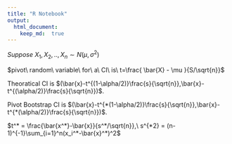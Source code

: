```yaml
---
title: "R Notebook"
output: 
  html_document:
    keep_md:  true
---
```


$Suppose\ X_1,X_2,..,X_n \sim N(\mu, \sigma^2)$

$pivot\ random\ variable\ for\ a\ CI\ is\  t=\frac{ \bar{X} - \mu }{S/\sqrt{n}}$


Theoratical CI is $(\bar{x}-t^{(1-\alpha/2)}\frac{s}{\sqrt{n}},\bar{x}-t^{(\alpha/2)}\frac{s}{\sqrt{n}})$.

Pivot Bootstrap CI is $(\bar{x}-t^{*(1-\alpha/2)}\frac{s}{\sqrt{n}},\bar{x}-t^{*(\alpha/2)}\frac{s}{\sqrt{n}})$.

$t^* = \frac{\bar{x^*}-\bar{x}}{s^*/\sqrt{n}},\ s^{*2} = (n-1)^{-1}\sum_{i=1}^n(x_i^*-\bar{x}^*)^2$
